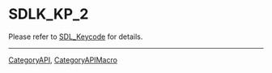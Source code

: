 # SDLK_KP_2

Please refer to [SDL_Keycode](SDL_Keycode) for details.

----
[CategoryAPI](CategoryAPI), [CategoryAPIMacro](CategoryAPIMacro)

